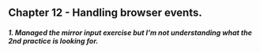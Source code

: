 ## Chapter 12 - Handling browser events.

##### 1. Managed the mirror input exercise but I'm not understanding what the 2nd practice is looking for.